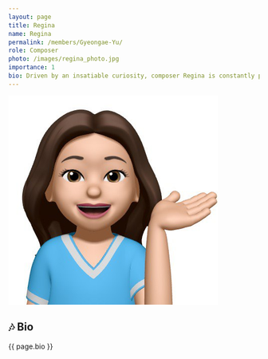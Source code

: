 ```yaml
---
layout: page
title: Regina
name: Regina
permalink: /members/Gyeongae-Yu/
role: Composer
photo: /images/regina_photo.jpg
importance: 1
bio: Driven by an insatiable curiosity, composer Regina is constantly pushing the boundaries of music. She's currently immersed in research that explores the convergence of AI and classical music, the incorporation of electronic elements into contemporary compositions, and the fusion of traditional Korean musical elements.
---
```


![Gyeongae Yu](/images/regina_photo.jpg)


## 🎶 Bio 
{{ page.bio }}